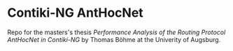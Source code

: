 # Contiki-NG AntHocNet

Repo for the masters's thesis _Performance Analysis of the Routing Protocol AntHocNet in Contiki-NG_ by Thomas Böhme at the Univerity of Augsburg.

